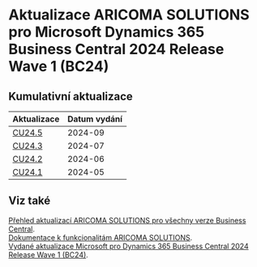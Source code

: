 # Aktualizace ARICOMA SOLUTIONS pro Microsoft Dynamics 365 Business Central 2024 Release Wave 1 (BC24)

## Kumulativní aktualizace

|Aktualizace |Datum vydání  |
|---------|---------|
|[CU24.5](2024-09-CU24.05-Changes_details.md) |2024-09 |
|[CU24.3](2024-07-CU24.03-Changes_details.md) |2024-07 |
|[CU24.2](2024-06-CU24.02-Changes_details.md) |2024-06 |
|[CU24.1](2024-05-CU24.01-Changes_details.md) |2024-05 |


<!--
|[CU23.4](2024-02-CU23.4-Changes.md) |2024-02 |
|[CU23.3](2024-01-CU23.3-Changes.md) |2024-01 |
|[CU23.2](2023-12-CU23.2-Changes.md) |2023-12 |
|[CU24.2](2024-06-CU24.02-Changes_details.md) |2024-06 |
|[CU24.3](2024-07-CU24.07-Changes_details.md) |2024-07 |
-->

## Viz také

[Přehled aktualizací ARICOMA SOLUTIONS pro všechny verze Business Central](../../index.md).  
[Dokumentace k funkcionalitám ARICOMA SOLUTIONS](https://aricoma.com/docs/cs-cz/dynamics365/business-central/Solutions/solutions.html).  
[Vydané aktualizace Microsoft pro Dynamics 365 Business Central 2024 Release Wave 1 (BC24)](https://learn.microsoft.com/en-us/dynamics365/business-central/dev-itpro/whatsnew/whatsnew-update-24-5).  
